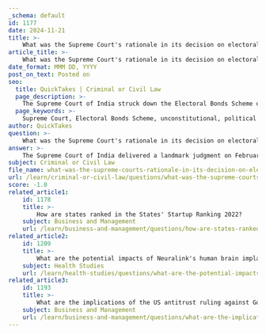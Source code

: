 ```yaml
---
_schema: default
id: 1177
date: 2024-11-21
title: >-
    What was the Supreme Court's rationale in its decision on electoral bonds?
article_title: >-
    What was the Supreme Court's rationale in its decision on electoral bonds?
date_format: MMM DD, YYYY
post_on_text: Posted on
seo:
  title: QuickTakes | Criminal or Civil Law
  page_description: >-
    The Supreme Court of India struck down the Electoral Bonds Scheme on February 15, 2024, citing violations of the right to information, lack of constitutional reasonableness, issues with anonymity in political funding, and implications for democratic integrity.
  page_keywords: >-
    Supreme Court, Electoral Bonds Scheme, unconstitutional, political funding, right to information, transparency, democracy, ruling party, State Bank of India, Election Commission
author: QuickTakes
question: >-
    What was the Supreme Court's rationale in its decision on electoral bonds?
answer: >-
    The Supreme Court of India delivered a landmark judgment on February 15, 2024, striking down the Electoral Bonds Scheme (EBS) as unconstitutional. The court's rationale centered on several key points that emphasized the importance of transparency in political funding and the fundamental rights of voters.\n\n1. **Violation of the Right to Information**: The Supreme Court asserted that the EBS disproportionately restricted the fundamental right of voters to access information about the sources of funds received by political parties. This right is essential for voters to make informed decisions during elections. The court emphasized that the purpose of the electoral bonds—allegedly to combat black money—could not justify infringing upon this right.\n\n2. **Constitutional Reasonableness**: The court examined whether the restrictions imposed by the EBS on citizens' right to information were constitutionally reasonable. It concluded that the scheme's limitations were not justified, as the ostensible goals of the scheme could be achieved through less restrictive means.\n\n3. **Anonymity and Selectivity**: The court criticized the scheme for providing selective anonymity, which undermined the principle of equality in political financing. It highlighted that while the scheme was intended to protect donor privacy, it ultimately favored certain political parties, particularly the ruling party, by obscuring the flow of funds.\n\n4. **Impact on Democracy**: The judgment underscored the significance of transparency in maintaining the integrity of the electoral process. The court noted that voters associate their choices with political parties, and thus, understanding the financial backing of these parties is crucial for a functioning democracy.\n\n5. **Immediate Actions Ordered**: Following the ruling, the Supreme Court mandated the State Bank of India (SBI) to cease issuing electoral bonds immediately and to disclose all past bond transactions, including details of donors and recipient parties, to the Election Commission of India by March 31, 2024.\n\nIn summary, the Supreme Court's decision to strike down the Electoral Bonds Scheme was rooted in the need to uphold constitutional rights, particularly the right to information, and to ensure transparency and accountability in political funding, which are vital for the health of democracy in India.
subject: Criminal or Civil Law
file_name: what-was-the-supreme-courts-rationale-in-its-decision-on-electoral-bonds.md
url: /learn/criminal-or-civil-law/questions/what-was-the-supreme-courts-rationale-in-its-decision-on-electoral-bonds
score: -1.0
related_article1:
    id: 1178
    title: >-
        How are states ranked in the States' Startup Ranking 2022?
    subject: Business and Management
    url: /learn/business-and-management/questions/how-are-states-ranked-in-the-states-startup-ranking-2022
related_article2:
    id: 1209
    title: >-
        What are the potential impacts of Neuralink's human brain implant technology?
    subject: Health Studies
    url: /learn/health-studies/questions/what-are-the-potential-impacts-of-neuralinks-human-brain-implant-technology
related_article3:
    id: 1193
    title: >-
        What are the implications of the US antitrust ruling against Google?
    subject: Business and Management
    url: /learn/business-and-management/questions/what-are-the-implications-of-the-us-antitrust-ruling-against-google
---
```


&nbsp;